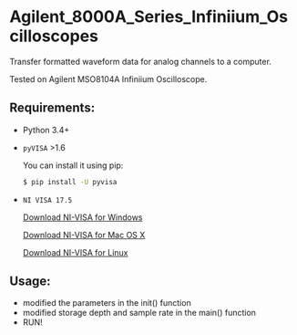 # Agilent_8000A_Series_Infiniium_Oscilloscopes
Transfer formatted waveform data for analog channels to a computer.

Tested on Agilent MSO8104A Infiniium Oscilloscope.

## Requirements:

- Python 3.4+
- `pyVISA` >1.6

    You can install it using pip:
    ```bash
    $ pip install -U pyvisa
    ```
- `NI VISA 17.5`

	[Download NI-VISA for Windows](http://www.ni.com/download/ni-visa-17.5/7224/en/ "NI-VISA 17.5 for Windows")

	[Download NI-VISA for Mac OS X](http://www.ni.com/download/ni-visa-17.5/7220/en/ "NI-VISA 17.5 for Mac")
    
	[Download NI-VISA for Linux](http://www.ni.com/download/ni-visa-17.0/6700/en/ "NI-VISA 17.5 for Linux")

## Usage:

- modified the parameters in the init() function
- modified storage depth and sample rate in the main() function
- RUN!
